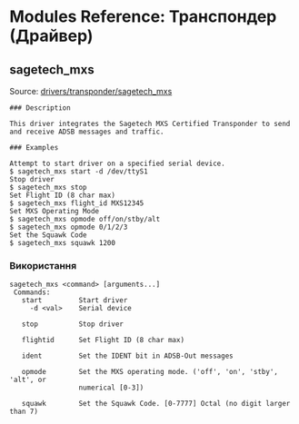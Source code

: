 # Modules Reference: Транспондер (Драйвер)

## sagetech_mxs

Source: [drivers/transponder/sagetech_mxs](https://github.com/PX4/PX4-Autopilot/tree/main/src/drivers/transponder/sagetech_mxs)

```
### Description

This driver integrates the Sagetech MXS Certified Transponder to send and receive ADSB messages and traffic.

### Examples

Attempt to start driver on a specified serial device.
$ sagetech_mxs start -d /dev/ttyS1
Stop driver
$ sagetech_mxs stop
Set Flight ID (8 char max)
$ sagetech_mxs flight_id MXS12345
Set MXS Operating Mode
$ sagetech_mxs opmode off/on/stby/alt
$ sagetech_mxs opmode 0/1/2/3
Set the Squawk Code
$ sagetech_mxs squawk 1200
```

<a id="sagetech_mxs_usage"></a>

### Використання

```
sagetech_mxs <command> [arguments...]
 Commands:
   start         Start driver
     -d <val>    Serial device

   stop          Stop driver

   flightid      Set Flight ID (8 char max)

   ident         Set the IDENT bit in ADSB-Out messages

   opmode        Set the MXS operating mode. ('off', 'on', 'stby', 'alt', or
                 numerical [0-3])

   squawk        Set the Squawk Code. [0-7777] Octal (no digit larger than 7)
```

